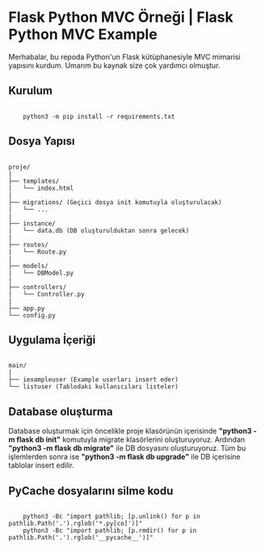 # Flask Python MVC Örneği | Flask Python MVC Example

<p>
    Merhabalar, bu repoda Python'un Flask kütüphanesiyle MVC mimarisi yapısını kurdum. Umarım bu kaynak size çok yardımcı olmuştur.
<p>

## Kurulum
<code>
    python3 -m pip install -r requirements.txt
</code>

## Dosya Yapısı
<code>
proje/
|
├── templates/
|   └── index.html
|
├── migrations/ (Geçici dosya init komutuyla oluşturulacak)
|   └── ...
|
├── instance/
|   └── data.db (DB oluşturulduktan sonra gelecek)
|
├── routes/
|   └── Route.py
|
├── models/
|   └── DBModel.py
|
├── controllers/
|   └── Controller.py
|
├── app.py
└── config.py
</code>

## Uygulama İçeriği
<code>
main/
|
├── iexampleuser (Example userları insert eder)
└── listuser (Tablodaki kullanıcıları listeler)
</code>

## Database oluşturma
<p>
    Database oluşturmak için öncelikle proje klasörünün içerisinde <b>"python3 -m flask db init"</b> komutuyla migrate klasörlerini oluşturuyoruz. Ardından <b>"python3 -m flask db migrate"</b> ile DB dosyasını oluşturuyoruz. Tüm bu işlemlerden sonra ise <b>"python3 -m flask db upgrade"</b> ile DB içerisine tablolar insert edilir.
</p>

## PyCache dosyalarını silme kodu
<code>
    python3 -Bc "import pathlib; [p.unlink() for p in pathlib.Path('.').rglob('*.py[co]')]"
    python3 -Bc "import pathlib; [p.rmdir() for p in pathlib.Path('.').rglob('__pycache__')]"
</code>